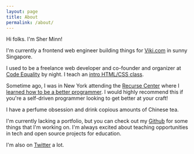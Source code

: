 ```yaml
---
layout: page
title: About
permalink: /about/
---
```


Hi folks. I'm Sher Minn!

I'm currently a frontend web engineer building things for [Viki.com](https://viki.com) in sunny Singapore.

I used to be a freelance web developer and co-founder and organizer at [Code Equality](http://codeequality.org) by night. I teach an [intro HTML/CSS class](http://codeequality.org/2014/06/16/introduction-to-htmlcss.html). 

Sometime ago, I was in New York attending the [Recurse Center](http://recurse.com) where I [learned how to be a better programmer](http://piratefsh.github.io/projects/experience/2016/04/16/my-recurse-center-experience.html). I would highly recommend this if you're a self-driven programmer looking to get better at your craft!

I have a perfume obsession and drink copious amounts of Chinese tea.

I'm currently lacking a portfolio, but you can check out my [Github](http://github.com/piratefsh) for some things that I'm working on. I'm always excited about teaching opportunities in tech and open source projects for education.

I'm also on [Twitter](http://twitter.com/piratefsh) a lot.